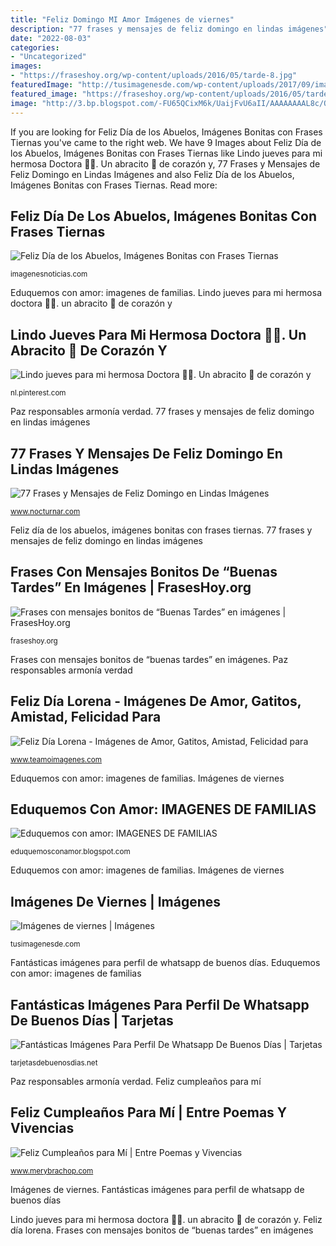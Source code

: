 ```yaml
---
title: "Feliz Domingo MI Amor Imágenes de viernes"
description: "77 frases y mensajes de feliz domingo en lindas imágenes"
date: "2022-08-03"
categories:
- "Uncategorized"
images:
- "https://fraseshoy.org/wp-content/uploads/2016/05/tarde-8.jpg"
featuredImage: "http://tusimagenesde.com/wp-content/uploads/2017/09/imagenes-de-viernes-1.jpg"
featured_image: "https://fraseshoy.org/wp-content/uploads/2016/05/tarde-8.jpg"
image: "http://3.bp.blogspot.com/-FU65QCixM6k/UaijFvU6aII/AAAAAAAAL8c/QBKfmTi30D8/w1200-h630-p-k-no-nu/Postal+Cristiana+feliz+cumpleaños+para+mi+tarjeta+de+mi+cumple.jpg"
---
```


If you are looking for Feliz Día de los Abuelos, Imágenes Bonitas con Frases Tiernas you've came to the right web. We have 9 Images about Feliz Día de los Abuelos, Imágenes Bonitas con Frases Tiernas like Lindo jueves para mi hermosa Doctora 👩‍🔬. Un abracito 🤗 de corazón y, 77 Frases y Mensajes de Feliz Domingo en Lindas Imágenes and also Feliz Día de los Abuelos, Imágenes Bonitas con Frases Tiernas. Read more:

## Feliz Día De Los Abuelos, Imágenes Bonitas Con Frases Tiernas

![Feliz Día de los Abuelos, Imágenes Bonitas con Frases Tiernas](https://imagenesnoticias.com/wp-content/uploads/2016/07/FelizDiaAbuelos39-465x465.jpg "Feliz día de los abuelos, imágenes bonitas con frases tiernas")

<small>imagenesnoticias.com</small>

Eduquemos con amor: imagenes de familias. Lindo jueves para mi hermosa doctora 👩‍🔬. un abracito 🤗 de corazón y

## Lindo Jueves Para Mi Hermosa Doctora 👩‍🔬. Un Abracito 🤗 De Corazón Y

![Lindo jueves para mi hermosa Doctora 👩‍🔬. Un abracito 🤗 de corazón y](https://i.pinimg.com/736x/47/6b/95/476b95a26478f138b3678baf38b70b7f.jpg "Feliz día de los abuelos, imágenes bonitas con frases tiernas")

<small>nl.pinterest.com</small>

Paz responsables armonía verdad. 77 frases y mensajes de feliz domingo en lindas imágenes

## 77 Frases Y Mensajes De Feliz Domingo En Lindas Imágenes

![77 Frases y Mensajes de Feliz Domingo en Lindas Imágenes](https://www.nocturnar.com/imagenes/imagenes-bonitas/feliz-domingo-frases-imagenes-338x450.jpg "Feliz día lorena")

<small>www.nocturnar.com</small>

Feliz día de los abuelos, imágenes bonitas con frases tiernas. 77 frases y mensajes de feliz domingo en lindas imágenes

## Frases Con Mensajes Bonitos De “Buenas Tardes” En Imágenes | FrasesHoy.org

![Frases con mensajes bonitos de “Buenas Tardes” en imágenes | FrasesHoy.org](https://fraseshoy.org/wp-content/uploads/2016/05/tarde-8.jpg "77 frases y mensajes de feliz domingo en lindas imágenes")

<small>fraseshoy.org</small>

Frases con mensajes bonitos de “buenas tardes” en imágenes. Paz responsables armonía verdad

## Feliz Día Lorena - Imágenes De Amor, Gatitos, Amistad, Felicidad Para

![Feliz Día Lorena - Imágenes de Amor, Gatitos, Amistad, Felicidad para](https://4.bp.blogspot.com/-Tm-EKxNOuuQ/WPoK3uo6ItI/AAAAAAAAE3E/Xy9MOtsxqlYQ377LDU5_4ym98xF0jjZIgCLcB/w1200-h630-p-k-no-nu/feliz-dia-lorena.png "Feliz día lorena")

<small>www.teamoimagenes.com</small>

Eduquemos con amor: imagenes de familias. Imágenes de viernes

## Eduquemos Con Amor: IMAGENES DE FAMILIAS

![Eduquemos con amor: IMAGENES DE FAMILIAS](http://4.bp.blogspot.com/_A7_Rjp-fsG8/S8I_wrMFRyI/AAAAAAAAYNw/rtrvyeQyEPE/s1600/familias4.jpg "Lindo jueves para mi hermosa doctora 👩‍🔬. un abracito 🤗 de corazón y")

<small>eduquemosconamor.blogspot.com</small>

Eduquemos con amor: imagenes de familias. Imágenes de viernes

## Imágenes De Viernes | Imágenes

![Imágenes de viernes | Imágenes](http://tusimagenesde.com/wp-content/uploads/2017/09/imagenes-de-viernes-1.jpg "Imágenes de viernes")

<small>tusimagenesde.com</small>

Fantásticas imágenes para perfil de whatsapp de buenos días. Eduquemos con amor: imagenes de familias

## Fantásticas Imágenes Para Perfil De Whatsapp De Buenos Días | Tarjetas

![Fantásticas Imágenes Para Perfil De Whatsapp De Buenos Días | Tarjetas](https://tarjetasdebuenosdias.net/wp-content/uploads/2017/03/fotos-de-buenos-días-para-WhatsApp.jpg "77 frases y mensajes de feliz domingo en lindas imágenes")

<small>tarjetasdebuenosdias.net</small>

Paz responsables armonía verdad. Feliz cumpleaños para mí

## Feliz Cumpleaños Para Mí | Entre Poemas Y Vivencias

![Feliz Cumpleaños para Mí | Entre Poemas y Vivencias](http://3.bp.blogspot.com/-FU65QCixM6k/UaijFvU6aII/AAAAAAAAL8c/QBKfmTi30D8/w1200-h630-p-k-no-nu/Postal+Cristiana+feliz+cumpleaños+para+mi+tarjeta+de+mi+cumple.jpg "77 frases y mensajes de feliz domingo en lindas imágenes")

<small>www.merybrachop.com</small>

Imágenes de viernes. Fantásticas imágenes para perfil de whatsapp de buenos días

Lindo jueves para mi hermosa doctora 👩‍🔬. un abracito 🤗 de corazón y. Feliz día lorena. Frases con mensajes bonitos de “buenas tardes” en imágenes
